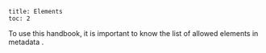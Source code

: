 ```
title: Elements
toc: 2
```
To use this handbook, it is important to know the list of allowed elements in metadata .
